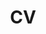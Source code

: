 ---
layout: cv
permalink: /cv/
title: CV
nav: false
nav_order: 2
cv_pdf: CV.pdf
description: My CV in pdf format ($\rightarrow$).
---